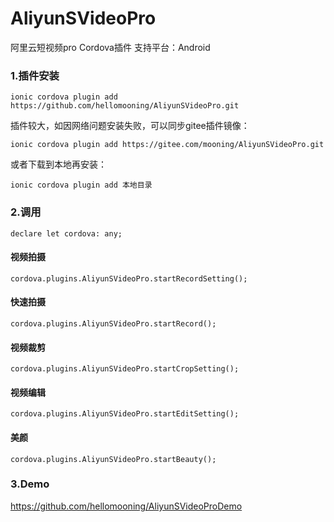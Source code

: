 # AliyunSVideoPro
阿里云短视频pro Cordova插件 
支持平台：Android

### 1.插件安装
    ionic cordova plugin add https://github.com/hellomooning/AliyunSVideoPro.git

插件较大，如因网络问题安装失败，可以同步gitee插件镜像：

    ionic cordova plugin add https://gitee.com/mooning/AliyunSVideoPro.git

或者下载到本地再安装：
    
    ionic cordova plugin add 本地目录

### 2.调用

    declare let cordova: any;

#### 视频拍摄
    cordova.plugins.AliyunSVideoPro.startRecordSetting();

#### 快速拍摄
    cordova.plugins.AliyunSVideoPro.startRecord();

#### 视频裁剪
    cordova.plugins.AliyunSVideoPro.startCropSetting();

#### 视频编辑
    cordova.plugins.AliyunSVideoPro.startEditSetting();

#### 美颜
    cordova.plugins.AliyunSVideoPro.startBeauty();

### 3.Demo
https://github.com/hellomooning/AliyunSVideoProDemo
